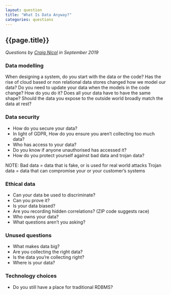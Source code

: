 ```yaml
---
layout: question
title: "What Is Data Anyway?"
categories: questions
---
```


## {{page.title}}

_Questions by <a href="https://twitter.com/craignicol">Craig Nicol</a> in September 2019_

### Data modelling

When designing a system, do you start with the data or the code?
Has the rise of cloud based or non relational data stores changed how we model our data?
Do you need to update your data when the models in the code change? How do you do it?
Does all your data have to have the same shape?
Should the data you expose to the outside world broadly match the data at rest?

### Data security

* How do you secure your data?
* In light of GDPR, How do you ensure you aren’t collecting too much data?
* Who has access to your data?
* Do you know if anyone unauthorised has accessed it?
* How do you protect yourself against bad data and trojan data?

NOTE: Bad data = data that is fake, or is used for real world attacks
Trojan data = data that can compromise your or your customer’s systems

### Ethical data

* Can your data be used to discriminate?
* Can you prove it?
* Is your data biased?
* Are you recording hidden correlations? (ZIP code suggests race)
* Who owns your data?
* What questions aren’t you asking?

### Unused questions

* What makes data big?
* Are you collecting the right data?
* Is the data you’re collecting right?
* Where is your data?

### Technology choices

* Do you still have a place for traditional RDBMS?
